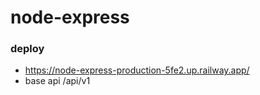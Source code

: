 # node-express

### deploy
- https://node-express-production-5fe2.up.railway.app/
- base api /api/v1
